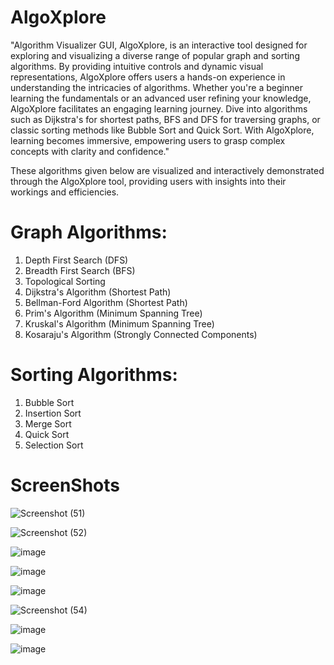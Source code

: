 # AlgoXplore
"Algorithm Visualizer GUI, AlgoXplore, is an interactive tool designed for exploring and visualizing a diverse range of popular graph and sorting algorithms. By providing intuitive controls and dynamic visual representations, AlgoXplore offers users a hands-on experience in understanding the intricacies of algorithms. Whether you're a beginner learning the fundamentals or an advanced user refining your knowledge, AlgoXplore facilitates an engaging learning journey. Dive into algorithms such as Dijkstra's for shortest paths, BFS and DFS for traversing graphs, or classic sorting methods like Bubble Sort and Quick Sort. With AlgoXplore, learning becomes immersive, empowering users to grasp complex concepts with clarity and confidence."

These algorithms given below are  visualized and interactively demonstrated through the AlgoXplore tool, providing users with insights into their workings and efficiencies.

# Graph Algorithms:

1) Depth First Search (DFS)
2) Breadth First Search (BFS)
3) Topological Sorting
4) Dijkstra's Algorithm (Shortest Path)
4) Bellman-Ford Algorithm (Shortest Path)
5) Prim's Algorithm (Minimum Spanning Tree)
6) Kruskal's Algorithm (Minimum Spanning Tree)
7) Kosaraju's Algorithm (Strongly Connected Components)

# Sorting Algorithms:

1) Bubble Sort
2) Insertion Sort
3) Merge Sort
4) Quick Sort
5) Selection Sort

# ScreenShots

![Screenshot (51)](https://github.com/El-Vaibhav/AlgoXplore/assets/135622906/166f557b-ac9d-4eb3-81f9-97c217c7cef6)


![Screenshot (52)](https://github.com/El-Vaibhav/AlgoXplore/assets/135622906/2996932c-ccb2-40bb-b49e-a79fcc92a48a)

![image](https://github.com/user-attachments/assets/df558230-b32f-4158-998c-22bf6f5f7ea6)


![image](https://github.com/user-attachments/assets/25640a43-c32f-4a27-ba65-9389cac25b4d)


![image](https://github.com/El-Vaibhav/AlgoXplore/assets/135622906/f7b7534d-ff88-46e6-929d-b6a95bee847e)


![Screenshot (54)](https://github.com/El-Vaibhav/AlgoXplore/assets/135622906/a6751999-dc95-4a13-a15d-7df65430b067)


![image](https://github.com/user-attachments/assets/4733d554-3bfa-4c67-bb83-2a5c901bc43a)


![image](https://github.com/user-attachments/assets/7600ed98-9d75-499c-b4fa-7f44dfea1e75)










